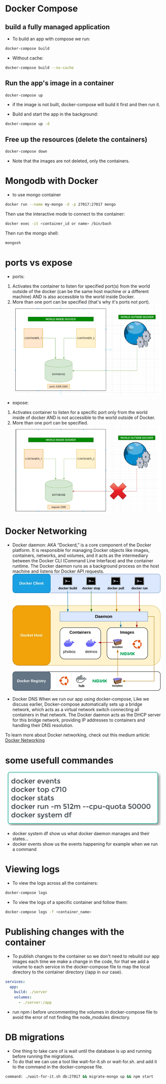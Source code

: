 # Docker Compose

## build a fully managed application
- To build an app with compose we run:
```bash
docker-compose build
```
- Without cache:
```bash
docker-compose build --no-cache
```


## Run the app's image in a container
```bash
docker-compose up
```
- if the image is not built, docker-compose will build it first and then run it.

- Build and start the app in the background:
```bash
docker-compose up -d
```

## Free up the resources (delete the containers)
```bash
docker-compose down
```
- Note that the images are not deleted, only the containers.


# Mongodb with Docker
- to use mongo container 
```bash
docker run --name my-mongo -d -p 27017:27017 mongo
```
Then use the interactive mode to connect to the container:
```bash
docker exec -it <container_id or name> /bin/bash
```
Then run the mongo shell:
```bash
mongosh
```

# ports vs expose
- ports:
1. Activates the container to listen for specified port(s) from the world outside of the docker (can be the same host machine or a different machine) AND is also accessible to the world inside Docker.
2. More than one port can be specified (that's why it's ports not port).
![alt text](image.png)

- expose:
1. Activates container to listen for a specific port only from the world inside of docker AND is not accessible to the world outside of Docker.
2. More than one port can be specified.
![alt text](image-1.png)

# Docker Networking
- Docker daemon:
AKA “Dockerd,” is a core component of the Docker platform. It is responsible for managing Docker objects like images, containers, networks, and volumes, and it acts as the intermediary between the Docker CLI (Command Line Interface) and the container runtime. The Docker daemon runs as a background process on the host machine and listens for Docker API requests.
![alt text](dockerDaemon.webp)

- Docker DNS
When we run our app using docker-compose, Like we discuss earlier, Docker-compose automatically sets up a bridge network, which acts as a virtual network switch connecting all containers in that network. The Docker daemon acts as the DHCP server for this bridge network, providing IP addresses to containers and handling their DNS resolution.

To learn more about Docker networking, check out this medium article: [Docker Networking](https://medium.com/@kesaralive/diving-deeper-into-docker-networking-with-docker-compose-737e3b8a3c8c)

# some usefull commandes
![alt text](image-2.png)
- docker system df show us what docker daemon manages and their states...
- docker events show us the events happening for example when we run a command


# Viewing logs
- To view the logs across all the containers:
```bash
docker-compose logs
```
- To view the logs of a specific container and follow them:
```bash
docker-compose logs -f <container_name>
```


# Publishing changes with the container
- To publish changes to the container so we don't need to rebuild our app images each time we 
make a change in the code, for that we add a volume to each service in the docker-compose file
to map the local directory to the container directory (/app in our case).
```yaml
services:
  app:
    build: ./server
    volumes:
      - ./server:/app
```

- run npm i before uncommenting the volumes in docker-compose file to avoid the error of not finding the node_modules directory.

# DB migrations
- One thing to take care of is wait until the database is up and running before running the migrations.
- To do that we can use a tool like wait-for-it.sh or wait-for.sh. and add it to the command in the docker-compose file.
```bash
command: ./wait-for-it.sh db:27017 && migrate-mongo up && npm start
```